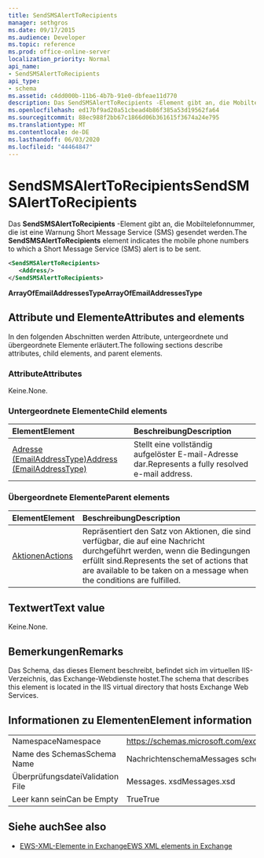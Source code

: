```yaml
---
title: SendSMSAlertToRecipients
manager: sethgros
ms.date: 09/17/2015
ms.audience: Developer
ms.topic: reference
ms.prod: office-online-server
localization_priority: Normal
api_name:
- SendSMSAlertToRecipients
api_type:
- schema
ms.assetid: c4dd000b-11b6-4b7b-91e0-dbfeae11d770
description: Das SendSMSAlertToRecipients -Element gibt an, die Mobiltelefonnummer, die ist eine Warnung Short Message Service (SMS) gesendet werden.
ms.openlocfilehash: ed17bf9ad20a51cbead4b86f385a53d19562fa64
ms.sourcegitcommit: 88ec988f2bb67c1866d06b361615f3674a24e795
ms.translationtype: MT
ms.contentlocale: de-DE
ms.lasthandoff: 06/03/2020
ms.locfileid: "44464847"
---
```

# <a name="sendsmsalerttorecipients"></a><span data-ttu-id="8b92b-103">SendSMSAlertToRecipients</span><span class="sxs-lookup"><span data-stu-id="8b92b-103">SendSMSAlertToRecipients</span></span>

<span data-ttu-id="8b92b-104">Das **SendSMSAlertToRecipients** -Element gibt an, die Mobiltelefonnummer, die ist eine Warnung Short Message Service (SMS) gesendet werden.</span><span class="sxs-lookup"><span data-stu-id="8b92b-104">The **SendSMSAlertToRecipients** element indicates the mobile phone numbers to which a Short Message Service (SMS) alert is to be sent.</span></span> 
  
```XML
<SendSMSAlertToRecipients>
   <Address/>
</SendSMSAlertToRecipients>
```

 <span data-ttu-id="8b92b-105">**ArrayOfEmailAddressesType**</span><span class="sxs-lookup"><span data-stu-id="8b92b-105">**ArrayOfEmailAddressesType**</span></span>
## <a name="attributes-and-elements"></a><span data-ttu-id="8b92b-106">Attribute und Elemente</span><span class="sxs-lookup"><span data-stu-id="8b92b-106">Attributes and elements</span></span>

<span data-ttu-id="8b92b-107">In den folgenden Abschnitten werden Attribute, untergeordnete und übergeordnete Elemente erläutert.</span><span class="sxs-lookup"><span data-stu-id="8b92b-107">The following sections describe attributes, child elements, and parent elements.</span></span>
  
### <a name="attributes"></a><span data-ttu-id="8b92b-108">Attribute</span><span class="sxs-lookup"><span data-stu-id="8b92b-108">Attributes</span></span>

<span data-ttu-id="8b92b-109">Keine.</span><span class="sxs-lookup"><span data-stu-id="8b92b-109">None.</span></span>
  
### <a name="child-elements"></a><span data-ttu-id="8b92b-110">Untergeordnete Elemente</span><span class="sxs-lookup"><span data-stu-id="8b92b-110">Child elements</span></span>

|<span data-ttu-id="8b92b-111">**Element**</span><span class="sxs-lookup"><span data-stu-id="8b92b-111">**Element**</span></span>|<span data-ttu-id="8b92b-112">**Beschreibung**</span><span class="sxs-lookup"><span data-stu-id="8b92b-112">**Description**</span></span>|
|:-----|:-----|
|[<span data-ttu-id="8b92b-113">Adresse (EmailAddressType)</span><span class="sxs-lookup"><span data-stu-id="8b92b-113">Address (EmailAddressType)</span></span>](address-emailaddresstype.md) <br/> |<span data-ttu-id="8b92b-114">Stellt eine vollständig aufgelöster E-mail-Adresse dar.</span><span class="sxs-lookup"><span data-stu-id="8b92b-114">Represents a fully resolved e-mail address.</span></span>  <br/> |
   
### <a name="parent-elements"></a><span data-ttu-id="8b92b-115">Übergeordnete Elemente</span><span class="sxs-lookup"><span data-stu-id="8b92b-115">Parent elements</span></span>

|<span data-ttu-id="8b92b-116">**Element**</span><span class="sxs-lookup"><span data-stu-id="8b92b-116">**Element**</span></span>|<span data-ttu-id="8b92b-117">**Beschreibung**</span><span class="sxs-lookup"><span data-stu-id="8b92b-117">**Description**</span></span>|
|:-----|:-----|
|[<span data-ttu-id="8b92b-118">Aktionen</span><span class="sxs-lookup"><span data-stu-id="8b92b-118">Actions</span></span>](actions.md) <br/> |<span data-ttu-id="8b92b-119">Repräsentiert den Satz von Aktionen, die sind verfügbar, die auf eine Nachricht durchgeführt werden, wenn die Bedingungen erfüllt sind.</span><span class="sxs-lookup"><span data-stu-id="8b92b-119">Represents the set of actions that are available to be taken on a message when the conditions are fulfilled.</span></span>  <br/> |
   
## <a name="text-value"></a><span data-ttu-id="8b92b-120">Textwert</span><span class="sxs-lookup"><span data-stu-id="8b92b-120">Text value</span></span>

<span data-ttu-id="8b92b-121">Keine.</span><span class="sxs-lookup"><span data-stu-id="8b92b-121">None.</span></span>
  
## <a name="remarks"></a><span data-ttu-id="8b92b-122">Bemerkungen</span><span class="sxs-lookup"><span data-stu-id="8b92b-122">Remarks</span></span>

<span data-ttu-id="8b92b-123">Das Schema, das dieses Element beschreibt, befindet sich im virtuellen IIS-Verzeichnis, das Exchange-Webdienste hostet.</span><span class="sxs-lookup"><span data-stu-id="8b92b-123">The schema that describes this element is located in the IIS virtual directory that hosts Exchange Web Services.</span></span>
  
## <a name="element-information"></a><span data-ttu-id="8b92b-124">Informationen zu Elementen</span><span class="sxs-lookup"><span data-stu-id="8b92b-124">Element information</span></span>

|||
|:-----|:-----|
|<span data-ttu-id="8b92b-125">Namespace</span><span class="sxs-lookup"><span data-stu-id="8b92b-125">Namespace</span></span>  <br/> |https://schemas.microsoft.com/exchange/services/2006/messages  <br/> |
|<span data-ttu-id="8b92b-126">Name des Schemas</span><span class="sxs-lookup"><span data-stu-id="8b92b-126">Schema Name</span></span>  <br/> |<span data-ttu-id="8b92b-127">Nachrichtenschema</span><span class="sxs-lookup"><span data-stu-id="8b92b-127">Messages schema</span></span>  <br/> |
|<span data-ttu-id="8b92b-128">Überprüfungsdatei</span><span class="sxs-lookup"><span data-stu-id="8b92b-128">Validation File</span></span>  <br/> |<span data-ttu-id="8b92b-129">Messages. xsd</span><span class="sxs-lookup"><span data-stu-id="8b92b-129">Messages.xsd</span></span>  <br/> |
|<span data-ttu-id="8b92b-130">Leer kann sein</span><span class="sxs-lookup"><span data-stu-id="8b92b-130">Can be Empty</span></span>  <br/> |<span data-ttu-id="8b92b-131">True</span><span class="sxs-lookup"><span data-stu-id="8b92b-131">True</span></span>  <br/> |
   
## <a name="see-also"></a><span data-ttu-id="8b92b-132">Siehe auch</span><span class="sxs-lookup"><span data-stu-id="8b92b-132">See also</span></span>



- [<span data-ttu-id="8b92b-133">EWS-XML-Elemente in Exchange</span><span class="sxs-lookup"><span data-stu-id="8b92b-133">EWS XML elements in Exchange</span></span>](ews-xml-elements-in-exchange.md)


